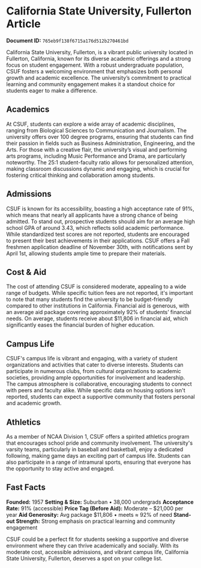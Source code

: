 # California State University, Fullerton Article

**Document ID:** `765eb9f138f6715a176d512b270461bd`

California State University, Fullerton, is a vibrant public university located in Fullerton, California, known for its diverse academic offerings and a strong focus on student engagement. With a robust undergraduate population, CSUF fosters a welcoming environment that emphasizes both personal growth and academic excellence. The university’s commitment to practical learning and community engagement makes it a standout choice for students eager to make a difference.

## Academics
At CSUF, students can explore a wide array of academic disciplines, ranging from Biological Sciences to Communication and Journalism. The university offers over 100 degree programs, ensuring that students can find their passion in fields such as Business Administration, Engineering, and the Arts. For those with a creative flair, the university’s visual and performing arts programs, including Music Performance and Drama, are particularly noteworthy. The 25:1 student-faculty ratio allows for personalized attention, making classroom discussions dynamic and engaging, which is crucial for fostering critical thinking and collaboration among students.

## Admissions
CSUF is known for its accessibility, boasting a high acceptance rate of 91%, which means that nearly all applicants have a strong chance of being admitted. To stand out, prospective students should aim for an average high school GPA of around 3.43, which reflects solid academic performance. While standardized test scores are not reported, students are encouraged to present their best achievements in their applications. CSUF offers a Fall freshmen application deadline of November 30th, with notifications sent by April 1st, allowing students ample time to prepare their materials.

## Cost & Aid
The cost of attending CSUF is considered moderate, appealing to a wide range of budgets. While specific tuition fees are not reported, it's important to note that many students find the university to be budget-friendly compared to other institutions in California. Financial aid is generous, with an average aid package covering approximately 92% of students’ financial needs. On average, students receive about $11,806 in financial aid, which significantly eases the financial burden of higher education.

## Campus Life
CSUF's campus life is vibrant and engaging, with a variety of student organizations and activities that cater to diverse interests. Students can participate in numerous clubs, from cultural organizations to academic societies, providing ample opportunities for involvement and leadership. The campus atmosphere is collaborative, encouraging students to connect with peers and faculty alike. While specific data on housing options isn't reported, students can expect a supportive community that fosters personal and academic growth.

## Athletics
As a member of NCAA Division 1, CSUF offers a spirited athletics program that encourages school pride and community involvement. The university's varsity teams, particularly in baseball and basketball, enjoy a dedicated following, making game days an exciting part of campus life. Students can also participate in a range of intramural sports, ensuring that everyone has the opportunity to stay active and engaged.

## Fast Facts
**Founded:** 1957
**Setting & Size:** Suburban • 38,000 undergrads
**Acceptance Rate:** 91% (accessible)
**Price Tag (Before Aid):** Moderate – $21,000 per year
**Aid Generosity:** Avg package $11,806 • meets ≈ 92% of need
**Stand-out Strength:** Strong emphasis on practical learning and community engagement

CSUF could be a perfect fit for students seeking a supportive and diverse environment where they can thrive academically and socially. With its moderate cost, accessible admissions, and vibrant campus life, California State University, Fullerton, deserves a spot on your college list.
